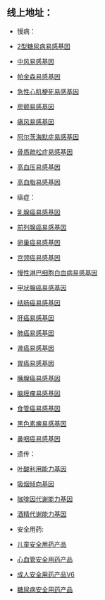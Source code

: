 ## 线上地址：
- 慢病：
- [2型糖尿病易感基因](https://yys1105.github.io/wk/慢病/2型糖尿病易感基因.html)
- [中风易感基因](https://yys1105.github.io/wk/慢病/中风易感基因.html)
- [帕金森易感基因](https://yys1105.github.io/wk/慢病/帕金森易感基因.html)
- [急性心肌梗死易感基因](https://yys1105.github.io/wk/慢病/急性心肌梗死易感基因.html)
- [房颤易感基因](https://yys1105.github.io/wk/慢病/房颤易感基因.html)
- [痛风易感基因](https://yys1105.github.io/wk/慢病/痛风易感基因.html)
- [阿尔茨海默症易感基因](https://yys1105.github.io/wk/慢病/阿尔茨海默症易感基因.html)
- [骨质疏松症易感基因](https://yys1105.github.io/wk/慢病/骨质疏松症易感基因.html)
- [高血压易感基因](https://yys1105.github.io/wk/慢病/高血压易感基因.html)
- [高血脂易感基因](https://yys1105.github.io/wk/慢病/高血脂易感基因.html)
- 癌症：
- [乳腺癌易感基因](https://yys1105.github.io/wk/癌症/乳腺癌易感基因.html)
- [前列腺癌易感基因](https://yys1105.github.io/wk/癌症/前列腺癌易感基因.html)
- [卵巢癌易感基因](https://yys1105.github.io/wk/癌症/卵巢癌易感基因.html)
- [宫颈癌易感基因](https://yys1105.github.io/wk/癌症/宫颈癌易感基因.html)
- [慢性淋巴细胞白血病易感基因](https://yys1105.github.io/wk/癌症/慢性淋巴细胞白血病易感基因.html)
- [甲状腺癌易感基因](https://yys1105.github.io/wk/癌症/甲状腺癌易感基因.html)
- [结肠癌易感基因](https://yys1105.github.io/wk/癌症/结肠癌易感基因.html)
- [肝癌易感基因](https://yys1105.github.io/wk/癌症/肝癌易感基因.html)
- [肺癌易感基因](https://yys1105.github.io/wk/癌症/肺癌易感基因.html)
- [肾癌易感基因](https://yys1105.github.io/wk/癌症/肾癌易感基因.html)
- [胃癌易感基因](https://yys1105.github.io/wk/癌症/胃癌易感基因.html)
- [胰腺癌易感基因](https://yys1105.github.io/wk/癌症/胰腺癌易感基因.html)
- [脑膜瘤易感基因](https://yys1105.github.io/wk/癌症/脑膜瘤易感基因.html)
- [食管癌易感基因](https://yys1105.github.io/wk/癌症/食管癌易感基因.html)
- [黑色素瘤易感基因](https://yys1105.github.io/wk/癌症/黑色素瘤易感基因.html)
- [鼻咽癌易感基因](https://yys1105.github.io/wk/癌症/鼻咽癌易感基因.html)
- 遗传：
- [叶酸利用能力基因](https://yys1105.github.io/wk/遗传/叶酸利用能力基因.html)
- [吸烟倾向基因](https://yys1105.github.io/wk/遗传/吸烟倾向基因.html)
- [咖啡因代谢能力基因](https://yys1105.github.io/wk/遗传/咖啡因代谢能力基因.html)
- [酒精代谢能力基因](https://yys1105.github.io/wk/遗传/酒精代谢能力基因.html)
- 安全用药:

- [儿童安全用药产品](https://yys1105.github.io/wk/安全用药/儿童安全用药产品.html)
- [心血管安全用药产品](https://yys1105.github.io/wk/安全用药/心血管安全用药产品.html)
- [成人安全用药产品V6](https://yys1105.github.io/wk/安全用药/成人安全用药产品V6.html)
- [糖尿病安全用药产品](https://yys1105.github.io/wk/安全用药/糖尿病安全用药产品.html)